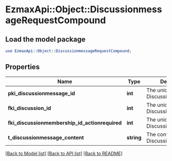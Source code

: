 # EzmaxApi::Object::DiscussionmessageRequestCompound

## Load the model package
```perl
use EzmaxApi::Object::DiscussionmessageRequestCompound;
```

## Properties
Name | Type | Description | Notes
------------ | ------------- | ------------- | -------------
**pki_discussionmessage_id** | **int** | The unique ID of the Discussionmessage | [optional] 
**fki_discussion_id** | **int** | The unique ID of the Discussion | 
**fki_discussionmembership_id_actionrequired** | **int** | The unique ID of the Discussionmembership | [optional] 
**t_discussionmessage_content** | **string** | The content of the Discussionmessage | 

[[Back to Model list]](../README.md#documentation-for-models) [[Back to API list]](../README.md#documentation-for-api-endpoints) [[Back to README]](../README.md)


